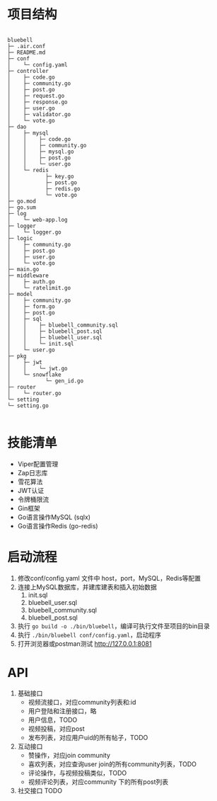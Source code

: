 # 项目结构
<pre>
<code>
bluebell
├─ .air.conf
├─ README.md
├─ conf
│    └─ config.yaml
├─ controller
│    ├─ code.go
│    ├─ community.go
│    ├─ post.go
│    ├─ request.go
│    ├─ response.go
│    ├─ user.go
│    ├─ validator.go
│    └─ vote.go
├─ dao
│    ├─ mysql
│    │    ├─ code.go
│    │    ├─ community.go
│    │    ├─ mysql.go
│    │    ├─ post.go
│    │    └─ user.go
│    └─ redis
│           ├─ key.go
│           ├─ post.go
│           ├─ redis.go
│           └─ vote.go
├─ go.mod
├─ go.sum
├─ log
│    └─ web-app.log
├─ logger
│    └─ logger.go
├─ logic
│    ├─ community.go
│    ├─ post.go
│    ├─ user.go
│    └─ vote.go
├─ main.go
├─ middleware
│    ├─ auth.go
│    └─ ratelimit.go
├─ model
│    ├─ community.go
│    ├─ form.go
│    ├─ post.go
│    ├─ sql
│    │    ├─ bluebell_community.sql
│    │    ├─ bluebell_post.sql
│    │    ├─ bluebell_user.sql
│    │    └─ init.sql
│    └─ user.go
├─ pkg
│    ├─ jwt
│    │    └─ jwt.go
│    └─ snowflake
│           └─ gen_id.go
├─ router
│    └─ router.go
└─ setting
└─ setting.go
</code>
</pre>

# 技能清单
* Viper配置管理
* Zap日志库
* 雪花算法 
* JWT认证 
* 令牌桶限流
* Gin框架
* Go语言操作MySQL (sqlx)
* Go语言操作Redis (go-redis)

# 启动流程
1. 修改conf/config.yaml 文件中 host，port，MySQL，Redis等配置
2. 连接上MySQL数据库，并建库建表和插入初始数据
    1. init.sql
    2. bluebell_user.sql
    3. bluebell_community.sql
    4. bluebell_post.sql
3. 执行 `go build -o ./bin/bluebell`，编译可执行文件至项目的bin目录
4. 执行 `./bin/bluebell conf/config.yaml`，启动程序
5. 打开浏览器或postman测试 http://127.0.0.1:8081

# API
1. 基础接口
   * 视频流接口，对应community列表和:id
   * 用户登陆和注册接口，略
   * 用户信息，TODO
   * 视频投稿，对应post
   * 发布列表，对应用户uid的所有帖子，TODO
2. 互动接口
   * 赞操作，对应join community
   * 喜欢列表，对应查询user join的所有community列表，TODO
   * 评论操作，与视频投稿类似，TODO
   * 视频评论列表，对应community 下的所有post列表
3. 社交接口
TODO



